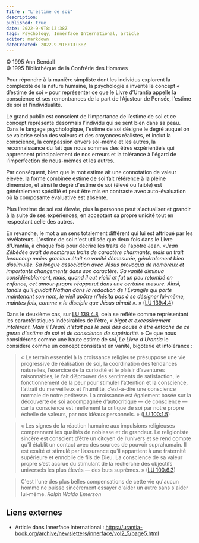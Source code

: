 ```yaml
---
Titre : "L'estime de soi"
description: 
published: true
date: 2022-9-9T8:13:38Z
tags: Psychology, Innerface International, article
editor: markdown
dateCreated: 2022-9-9T8:13:38Z
---
```


<p class="v-card v-sheet theme--light gray lighten-3 px-2">© 1995 Ann Bendall<br>© 1995 Bibliothèque de la Confrérie des Hommes</p>


Pour répondre à la manière simpliste dont les individus explorent la complexité de la nature humaine, la psychologie a inventé le concept « d’estime de soi » pour représenter ce que le Livre d’Urantia appelle la conscience et ses remontrances de la part de l’Ajusteur de Pensée, l’estime de soi et l’individualité.

Le grand public est conscient de l’importance de l’estime de soi et ce concept représente désormais l’individu qui se sent bien dans sa peau. Dans le langage psychologique, l'estime de soi désigne le degré auquel on se valorise selon des valeurs et des croyances réalistes, et inclut la conscience, la compassion envers soi-même et les autres, la reconnaissance du fait que nous sommes des êtres expérientiels qui apprennent principalement de nos erreurs et la tolérance à l'égard de l'imperfection de nous-mêmes et les autres.

Par conséquent, bien que le mot estime ait une connotation de valeur élevée, la forme combinée estime de soi fait référence à la pleine dimension, et ainsi le degré d'estime de soi (élevé ou faible) est généralement spécifié et peut être mis en contraste avec auto-évaluation où la composante évaluative est absente.

Plus l'estime de soi est élevée, plus la personne peut s'actualiser et grandir à la suite de ses expériences, en acceptant sa propre unicité tout en respectant celle des autres.

En revanche, le mot a un sens totalement différent qui lui est attribué par les révélateurs. L'estime de soi n'est utilisée que deux fois dans le Livre d'Urantia, à chaque fois pour décrire les traits de l'apôtre Jean. «_Jean Zébédée avait de nombreux traits de caractère charmants, mais un trait beaucoup moins gracieux était sa vanité démesurée, généralement bien dissimulée. Sa longue association avec Jésus provoqua de nombreux et importants changements dans son caractère. Sa vanité diminua considérablement, mais, quand il eut vieilli et fut un peu retombé en enfance, cet amour-propre réapparut dans une certaine mesure. Ainsi, tandis qu’il guidait Nathan dans la rédaction de l’Évangile qui porte maintenant son nom, le vieil apôtre n’hésita pas à se désigner lui-même, maintes fois, comme « le disciple que Jésus aimait »._ » ([LU 139:4.4](/fr/The_Urantia_Book/139#p4_4))

Dans le deuxième cas, sur [LU 139:4.8](/fr/The_Urantia_Book/139#p4_8), cela se reflète comme représentant les caractéristiques indésirables de l'être, « _bigot et excessivement intolérant.  Mais il (Jean) n'était pas le seul des douze à être entaché de ce genre d'estime de soi et de conscience de supériorité._ » Ce que nous considérons comme une haute estime de soi, _Le Livre d'Urantia_ le considère comme un concept consistant en vanité, bigoterie et intolérance :

> « Le terrain essentiel à la croissance religieuse présuppose une vie progressive de réalisation de soi, la coordination des tendances naturelles, l’exercice de la curiosité et le plaisir d’aventures raisonnables, le fait d’éprouver des sentiments de satisfaction, le fonctionnement de la peur pour stimuler l’attention et la conscience, l’attrait du merveilleux et l’humilité, c’est-à-dire une conscience normale de notre petitesse. La croissance est également basée sur la découverte de soi accompagnée d’autocritique — de conscience — car la conscience est réellement la critique de soi par notre propre échelle de valeurs, par nos idéaux personnels. » ([LU 100:1.5](/fr/The_Urantia_Book/100#p1_5))

> « Les signes de la réaction humaine aux impulsions religieuses comprennent les qualités de noblesse et de grandeur. Le religioniste sincère est conscient d’être un citoyen de l’univers et se rend compte qu’il établit un contact avec des sources de pouvoir suprahumain. Il est exalté et stimulé par l’assurance qu’il appartient à une fraternité supérieure et ennoblie de fils de Dieu. La conscience de sa valeur propre s’est accrue du stimulant de la recherche des objectifs universels les plus élevés — des buts suprêmes. » ([LU 100:6.3](/fr/The_Urantia_Book/100#p6_3))

> C'est l'une des plus belles compensations de cette vie qu'aucun homme ne puisse sincèrement essayer d'aider un autre sans s'aider lui-même.
>    _Ralph Waldo Emerson_

## Liens externes

- Article dans Innerface International : https://urantia-book.org/archive/newsletters/innerface/vol2_5/page5.html




